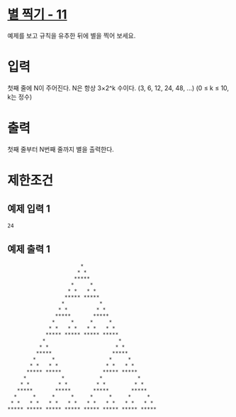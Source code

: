 # [별 찍기 - 11](https://www.acmicpc.net/problem/2448)

예제를 보고 규칙을 유추한 뒤에 별을 찍어 보세요.

# 입력


첫째 줄에 N이 주어진다. N은 항상 3×2^k 수이다. (3, 6, 12, 24, 48, ...) (0 ≤ k ≤ 10, k는 정수)

# 출력


첫째 줄부터 N번째 줄까지 별을 출력한다.

# 제한조건



## 예제 입력 1

```
24
```

## 예제 출력 1

```
                       *                        
                      * *                       
                     *****                      
                    *     *                     
                   * *   * *                    
                  ***** *****                   
                 *           *                  
                * *         * *                 
               *****       *****                
              *     *     *     *               
             * *   * *   * *   * *              
            ***** ***** ***** *****             
           *                       *            
          * *                     * *           
         *****                   *****          
        *     *                 *     *         
       * *   * *               * *   * *        
      ***** *****             ***** *****       
     *           *           *           *      
    * *         * *         * *         * *     
   *****       *****       *****       *****    
  *     *     *     *     *     *     *     *   
 * *   * *   * *   * *   * *   * *   * *   * *  
***** ***** ***** ***** ***** ***** ***** *****
```


